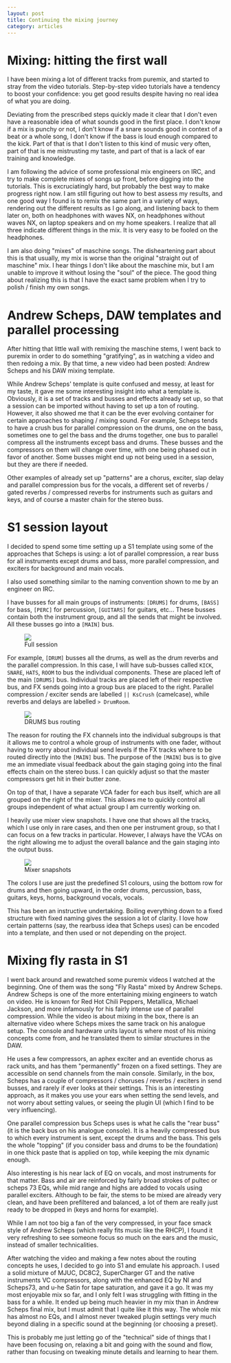```yaml
---
layout: post
title: Continuing the mixing journey
category: articles
---
```


# Mixing: hitting the first wall

I have been mixing a lot of different tracks from puremix,
and started to stray from the video tutorials.
Step-by-step video tutorials have a tendency to boost your confidence:
you get good results despite having no real idea of what you are doing.

Deviating from the prescribed steps quickly made it clear that I don't
even have a reasonable idea of what sounds good in the first place. I
don't know if a mix is punchy or not, I don't know if a snare sounds
good in context of a beat or a whole song, I don't know if the bass is
loud enough compared to the kick.  Part of that is that I don't listen to
this kind of music very often, part of that is me mistrusting my taste,
and part of that is a lack of ear training and knowledge.

I am following the advice of some professional mix engineers on IRC,
and try to make complete mixes of songs up front, before digging into
the tutorials. This is excruciatingly hard, but probably the best way
to make progress right now. I am still figuring out how to best assess
my results, and one good way I found is to remix the same part in a
variety of ways, rendering out the different results as I go along,
and listening back to them later on, both on headphones with waves NX,
on headphones without waves NX, on laptop speakers and on my home
speakers.  I realize that all three indicate different things in the
mix. It is very easy to be fooled on the headphones.

I am also doing "mixes" of maschine songs. The disheartening part
about this is that usually, my mix is worse than the original
"straight out of maschine" mix. I hear things I don't like about the
maschine mix, but I am unable to improve it without losing the "soul"
of the piece.  The good thing about realizing this is that I have the
exact same problem when I try to polish / finish my own songs.

# Andrew Scheps, DAW templates and parallel processing

After hitting that little wall with remixing the maschine stems,
I went back to puremix in order to do something "gratifying", as in
watching a video and then redoing a mix. By that time, a new video had been posted:
Andrew Scheps and his DAW mixing template.

While Andrew Scheps' template is quite confused and messy, at least
for my taste, it gave me some interesting insight into what a template
is. Obviously, it is a set of tracks and busses and effects already
set up, so that a session can be imported without having to set up a
ton of routing.  However, it also showed me that it can be the ever
evolving container for certain approaches to shaping / mixing
sound. For example, Scheps tends to have a crush bus for parallel
compression on the drums, one on the bass, sometimes one to gel the
bass and the drums together, one bus to parallel compress all the
instruments except bass and drums.  These busses and the compressors
on them will change over time, with one being phased out in favor of
another. Some busses might end up not being used in a session, but
they are there if needed.

Other examples of already set up "patterns" are a chorus, exciter,
slap delay and parallel compression bus for the vocals, a different
set of reverbs / gated reverbs / compressed reverbs for instruments
such as guitars and keys, and of course a master chain for the stereo
buss.

# S1 session layout

I decided to spend some time setting up a S1 template using some of
the approaches that Scheps is using: a lot of parallel compression, a
rear buss for all instruments except drums and bass, more parallel
compression, and exciters for background and main vocals.

I also used something similar to the naming convention shown to me by
an engineer on IRC.

I have busses for all main groups of instruments: `[DRUMS]` for drums,
`[BASS]` for bass, `[PERC]` for percussion, `[GUITARS]` for guitars,
etc...  These busses contain both the instrument group, and all the
sends that might be involved.  All these busses go into a `[MAIN]`
bus.

<figure>
     <a href="{{ site.url }}{{ site.baseurl }}/figs/2017-04-01-s1-template/full-view.jpg" class="image-popup">
     <img src="{{ site.url }}{{ site.baseurl }}/figs/2017-04-01-s1-template/full-view.jpg">
     </a>
     <figcaption>Full session</figcaption>
</figure>

For example, `[DRUM]` busses all the
drums, as well as the drum reverbs and the parallel compression. In
this case, I will have sub-busses called `KICK`, `SNARE`, `HATS`,
`ROOM` to bus the individual components. These are placed left of the
main `[DRUMS]` bus.  Individual tracks are placed left of their
respective bus, and FX sends going into a group bus are placed to the
right. Parallel compression / exciter sends are labelled `|| KsCrush`
(camelcase), while reverbs and delays are labelled `> DrumRoom`.

<figure>
     <a href="{{ site.url }}{{ site.baseurl }}/figs/2017-04-01-s1-template/drum-bus-routing.jpg" class="image-popup">
     <img src="{{ site.url }}{{ site.baseurl }}/figs/2017-04-01-s1-template/drum-bus-routing.jpg">
     </a>
     <figcaption>DRUMS bus routing</figcaption>
</figure>

The reason for routing the FX channels into the individual
subgroups is that it allows me to control a whole group of instruments
with one fader, without having to worry about individual send levels
if the FX tracks where to be routed directly into the `[MAIN]` bus.
The purpose of the `[MAIN]` bus is to give me an immediate visual
feedback about the gain staging going into the final effects chain on
the stereo buss.  I can quickly adjust so that the master compressors
get hit in their butter zone.

On top of that, I have a separate VCA fader for each bus itself,
which are all grouped on the right of the mixer. This allows me to quickly control
all groups independent of what actual group I am currently working on.

I heavily use mixer view snapshots. I have one that shows all the tracks,
which I use only in rare cases, and then one per instrument group, so
that I can focus on a few tracks in particular. However, I always have the VCAs
on the right allowing me to adjust the overall balance and the gain staging into
the output buss.

<figure>
     <a href="{{ site.url }}{{ site.baseurl }}/figs/2017-04-01-s1-template/mixer-snapshots.jpg" class="image-popup">
     <img src="{{ site.url }}{{ site.baseurl }}/figs/2017-04-01-s1-template/mixer-snapshots.jpg">
     </a>
     <figcaption>Mixer snapshots</figcaption>
</figure>

The colors I use are just the predefined S1 colours, using the bottom row
for drums and then going upward, in the order drums, percussion, bass, guitars,
keys, horns, background vocals, vocals.

This has been an instructive undertaking. Boiling everything down to a fixed
structure with fixed naming gives the session a lot of clarity. I love how
certain patterns (say, the rearbuss idea that Scheps uses) can be encoded into a
template, and then used or not depending on the project.

# Mixing fly rasta in S1

I went back around and rewatched some puremix videos I watched at the
beginning.  One of them was the song "Fly Rasta" mixed by Andrew
Scheps.  Andrew Scheps is one of the more entertaining mixing
engineers to watch on video.  He is known for Red Hot Chili Peppers,
Metallica, Michael Jackson, and more infamously for his fairly intense
use of parallel compression. While the video is about mixing in the
box, there is an alternative video where Scheps mixes the same track
on his analogue setup. The console and hardware units layout is where
most of his mixing concepts come from, and he translated them to
similar structures in the DAW.

He uses a few compressors, an aphex exciter and an eventide chorus as
rack units, and has them "permanently" frozen on a fixed
settings. They are accessible on send channels from the main
console. Similarly, in the box, Scheps has a couple of compressors /
choruses / reverbs / exciters in send busses, and rarely if ever looks
at their settings.  This is an interesting approach, as it makes you
use your ears when setting the send levels, and not worry about
setting values, or seeing the plugin UI (which I find to be very
influencing).

One parallel compression bus Scheps uses is what he calls the "rear
buss" (it is the back bus on his analogue console). It is a heavily
compressed bus to which every instrument is sent, except the drums and
the bass. This gels the whole "topping" (if you consider bass and
drums to be the foundation) in one thick paste that is applied on top,
while keeping the mix dynamic enough.

Also interesting is his near lack of EQ on vocals, and most
instruments for that matter.  Bass and air are reinforced by fairly
broad strokes of pultec or scheps 73 EQs, while mid range and highs
are added to vocals using parallel exciters. Although to be fair, the
stems to be mixed are already very clean, and have been prefiltered
and balanced, a lot of them are really just ready to be dropped in
(keys and horns for example).

While I am not too big a fan of the very compressed, in your face smack
style of Andrew Scheps (which really fits music like the RHCP), I found it very
refreshing to see someone focus so much on the ears and the music,
instead of smaller technicalities.

After watching the video and making a few notes about the routing
concepts he uses, I decided to go into S1 and emulate his approach. I
used a solid mixture of MJUC, DC8C2, SuperCharger GT and the native
instruments VC compressors, along with the enhanced EQ by NI and
Scheps73, and u-he Satin for tape saturation, and gave it a go.  It
was my most enjoyable mix so far, and I only felt I was struggling
with fitting in the bass for a while. It ended up being much heavier
in my mix than in Andrew Scheps final mix, but I must admit that I
quite like it this way. The whole mix has almost no EQs, and I almost
never tweaked plugin settings very much beyond dialing in a specific
sound at the beginning (or choosing a preset).

This is probably me just letting go of the "technical" side of things that
I have been focusing on, relaxing a bit and going with the sound and flow,
rather than focusing on tweaking minute details and learning to hear them.
